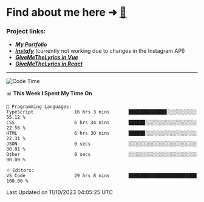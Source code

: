 # Find about me here ➜ [🧑](https://pauabella.dev)

### Project links:
- ***[My Portfolio](https://pauabella.dev)***
- ***[Instafy](https://instafy.me)*** (currently not working due to changes in the Instagram API)
- ***[GiveMeTheLyrics in Vue](https://lyrics.pauabella.dev)***
- ***[GiveMeTheLyrics in React](https://pauabella.dev/GiveMeTheLyrics)***

---
<!--START_SECTION:waka-->
![Code Time](http://img.shields.io/badge/Code%20Time-2%2C546%20hrs%2023%20mins-blue)

📊 **This Week I Spent My Time On** 

```text
💬 Programming Languages: 
TypeScript               16 hrs 3 mins       ██████████████░░░░░░░░░░░   55.12 % 
CSS                      6 hrs 34 mins       ██████░░░░░░░░░░░░░░░░░░░   22.56 % 
HTML                     6 hrs 30 mins       ██████░░░░░░░░░░░░░░░░░░░   22.31 % 
JSON                     0 secs              ░░░░░░░░░░░░░░░░░░░░░░░░░   00.01 % 
Other                    0 secs              ░░░░░░░░░░░░░░░░░░░░░░░░░   00.00 % 

🔥 Editors: 
VS Code                  29 hrs 8 mins       █████████████████████████   100.00 % 
```


 Last Updated on 11/10/2023 04:05:25 UTC
<!--END_SECTION:waka-->
